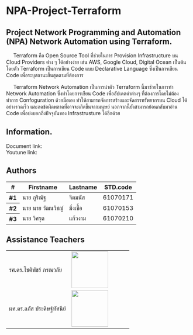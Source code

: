 # NPA-Project-Terraform
Project Network Programming and Automation (NPA) Network Automation using Terraform.  
---
&nbsp;&nbsp;&nbsp;&nbsp;&nbsp;Terraform คือ Open Source Tool ที่ช่วยในการ Provision Infrastructure บน Cloud Providers ต่าง ๆ ได้อย่างง่าย เช่น AWS, Google Cloud, Digital Ocean เป็นต้น โดยตัว Terraform เป็นการเขียน Code แบบ Declarative Language ซึ่งเป็นการเขียน Code เพื่อระบุสถานะสิ้นสุดตามที่ต้องการ 

&nbsp;&nbsp;&nbsp;&nbsp;&nbsp;Terraform Network Automation เป็นการนำตัว Terraform นี้มาช่วยในการทำ Network Automation ซึ่งทำโดยการเขียน Code เพื่ออัปเดตค่าต่างๆ ที่ต้องการโดยไม่ต้องทำการ Confoguration ด้วยมือเอง ทำให้สามารถจัดการสร้างและจัดสรรทรัพยากรบน Cloud ได้อย่างรวดเร็ว และลดข้อผิดพลาดที่อาจจะเกิดขึ้นจากมนุษย์ นอกจากนี้ยังสามารถย้อนกลับมาอ่าน Code เพื่อบ่งบอกถึงปัจจุบันของ Infrastrusture ได้อีกด้วย

Information. 
---
Document link:  
Youtune link: 

Authors 
---
<table cellspacing="0"><thead>
<th scope="col">#</th>
<th scope="col">Firstname</th>
<th scope="col">Lastname</th>
<!-- Language currently disabled: GitHub returns 'Shell' for most users <th scope="col">Language</th> -->
<th scope="col">STD.code</th>
</thead><tbody>
  <tr>  <th scope="row">#1</th>  <td> นาย ภูริณัฐ</td>  <td>จิตมนัส</td> <td>61070171</td>  </tr>
  <tr>  <th scope="row">#2</th>  <td> นาย นาย วัฒนวิชญ์</td>  <td>มิ่งเชื้อ</td> <td>61070153</td>  </tr>
  <tr>  <th scope="row">#3</th>  <td> นาย วิศรุต</td>  <td>แก้วงาม</td> <td>61070210</td>  </tr>
</tbody></table>

Assistance Teachers 
---
<table cellspacing="0">
<tbody>
<tr>  <td> รศ.ดร.โชติพัชร์ ภรณวลัย</td> <td scope="col" width="150"><img width="100" height="100" src="https://www.it.kmitl.ac.th/wp-content/uploads/2017/12/Chotipat-300x300.jpg"></td></tr>
  <tr>   <td> ผศ.ดร.ลภัส ประดิษฐ์ทัศนีย์</td> <td scope="col" width="150"><img width="100" height="100" src="https://www.it.kmitl.ac.th/wp-content/uploads/2018/03/Lapas-300x300.jpg"></td></tr>
</tbody></table>
